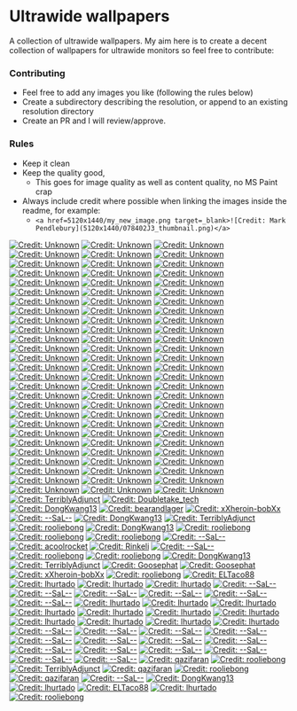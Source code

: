 # Ultrawide wallpapers

A collection of ultrawide wallpapers. My aim here is to create a decent collection of wallpapers for ultrawide monitors so feel free to contribute:

### Contributing
- Feel free to add any images you like (following the rules below)
- Create a subdirectory describing the resolution, or append to an existing resolution directory
- Create an PR and I will review/approve.


### Rules
- Keep it clean
- Keep the quality good,
  - This goes for image quality as well as content quality, no MS Paint crap
- Always include credit where possible when linking the images inside the readme, for example:
  - ```<a href=5120x1440/my_new_image.png target=_blank>![Credit: Mark Pendlebury](5120x1440/078402J3_thumbnail.png)</a>```


<a href=5120x1440/078402J3.png target=_blank>![Credit: Unknown](5120x1440/078402J3_thumbnail.png)</a>
<a href=5120x1440/0VUYbp1O.png target=_blank>![Credit: Unknown](5120x1440/0VUYbp1O_thumbnail.png)</a>
<a href=5120x1440/1eMkfcC.png target=_blank>![Credit: Unknown](5120x1440/1eMkfcC_thumbnail.png)</a>
<a href=5120x1440/1qTPzJPA.png target=_blank>![Credit: Unknown](5120x1440/1qTPzJPA_thumbnail.png)</a>
<a href=5120x1440/1S27HDlI.png target=_blank>![Credit: Unknown](5120x1440/1S27HDlI_thumbnail.png)</a>
<a href=5120x1440/227JzWlT.png target=_blank>![Credit: Unknown](5120x1440/227JzWlT_thumbnail.png)</a>
<a href=5120x1440/2YBMMEXw.png target=_blank>![Credit: Unknown](5120x1440/2YBMMEXw_thumbnail.png)</a>
<a href=5120x1440/45dEJKan.png target=_blank>![Credit: Unknown](5120x1440/45dEJKan_thumbnail.png)</a>
<a href=5120x1440/5ALvAQ3A.png target=_blank>![Credit: Unknown](5120x1440/5ALvAQ3A_thumbnail.png)</a>
<a href=5120x1440/6GMqcVqw.png target=_blank>![Credit: Unknown](5120x1440/6GMqcVqw_thumbnail.png)</a>
<a href=5120x1440/6v-Z886d.png target=_blank>![Credit: Unknown](5120x1440/6v-Z886d_thumbnail.png)</a>
<a href=5120x1440/8hnWsLYA.png target=_blank>![Credit: Unknown](5120x1440/8hnWsLYA_thumbnail.png)</a>
<a href=5120x1440/8of4Wc3t.png target=_blank>![Credit: Unknown](5120x1440/8of4Wc3t_thumbnail.png)</a>
<a href=5120x1440/AlL1aShi.png target=_blank>![Credit: Unknown](5120x1440/AlL1aShi_thumbnail.png)</a>
<a href=5120x1440/BHEwJ9HQ.png target=_blank>![Credit: Unknown](5120x1440/BHEwJ9HQ_thumbnail.png)</a>
<a href=5120x1440/Bix57su7.png target=_blank>![Credit: Unknown](5120x1440/Bix57su7_thumbnail.png)</a>
<a href=5120x1440/bvLl9hHA.png target=_blank>![Credit: Unknown](5120x1440/bvLl9hHA_thumbnail.png)</a>
<a href=5120x1440/CGElDb22.png target=_blank>![Credit: Unknown](5120x1440/CGElDb22_thumbnail.png)</a>
<a href=5120x1440/cNCbHoVQ.png target=_blank>![Credit: Unknown](5120x1440/cNCbHoVQ_thumbnail.png)</a>
<a href=5120x1440/dsW4Cigw.png target=_blank>![Credit: Unknown](5120x1440/dsW4Cigw_thumbnail.png)</a>
<a href=5120x1440/dUy334Rh.png target=_blank>![Credit: Unknown](5120x1440/dUy334Rh_thumbnail.png)</a>
<a href=5120x1440/DYZzjgPQ.png target=_blank>![Credit: Unknown](5120x1440/DYZzjgPQ_thumbnail.png)</a>
<a href=5120x1440/e6GEtFha.png target=_blank>![Credit: Unknown](5120x1440/e6GEtFha_thumbnail.png)</a>
<a href=5120x1440/faidYxFh.png target=_blank>![Credit: Unknown](5120x1440/faidYxFh_thumbnail.png)</a>
<a href=5120x1440/FUe9brbA.png target=_blank>![Credit: Unknown](5120x1440/FUe9brbA_thumbnail.png)</a>
<a href=5120x1440/gLykC936.png target=_blank>![Credit: Unknown](5120x1440/gLykC936_thumbnail.png)</a>
<a href=5120x1440/GO2yS05A.jpeg target=_blank>![Credit: Unknown](5120x1440/GO2yS05A_thumbnail.jpeg)</a>
<a href=5120x1440/i4txDwpQ.png target=_blank>![Credit: Unknown](5120x1440/i4txDwpQ_thumbnail.png)</a>
<a href=5120x1440/ifDnUsyw.png target=_blank>![Credit: Unknown](5120x1440/ifDnUsyw_thumbnail.png)</a>
<a href=5120x1440/ItLyfSXY.png target=_blank>![Credit: Unknown](5120x1440/ItLyfSXY_thumbnail.png)</a>
<a href=5120x1440/Iv1XBMaw.png target=_blank>![Credit: Unknown](5120x1440/Iv1XBMaw_thumbnail.png)</a>
<a href=5120x1440/iVW0zHWg.png target=_blank>![Credit: Unknown](5120x1440/iVW0zHWg_thumbnail.png)</a>
<a href=5120x1440/jNxtsNxg.png target=_blank>![Credit: Unknown](5120x1440/jNxtsNxg_thumbnail.png)</a>
<a href=5120x1440/JTY9V7Gi.png target=_blank>![Credit: Unknown](5120x1440/JTY9V7Gi_thumbnail.png)</a>
<a href=5120x1440/KlVPpHZ4.png target=_blank>![Credit: Unknown](5120x1440/KlVPpHZ4_thumbnail.png)</a>
<a href=5120x1440/lKwpHNHw.png target=_blank>![Credit: Unknown](5120x1440/lKwpHNHw_thumbnail.png)</a>
<a href=5120x1440/LsatIjEr.png target=_blank>![Credit: Unknown](5120x1440/LsatIjEr_thumbnail.png)</a>
<a href=5120x1440/LsRf8aF.png target=_blank>![Credit: Unknown](5120x1440/LsRf8aF_thumbnail.png)</a>
<a href=5120x1440/lUU4I4Rc.png target=_blank>![Credit: Unknown](5120x1440/lUU4I4Rc_thumbnail.png)</a>
<a href=5120x1440/MGuTG8FM.png target=_blank>![Credit: Unknown](5120x1440/MGuTG8FM_thumbnail.png)</a>
<a href=5120x1440/MpxAYSRw.png target=_blank>![Credit: Unknown](5120x1440/MpxAYSRw_thumbnail.png)</a>
<a href=5120x1440/Nb09XA0u.png target=_blank>![Credit: Unknown](5120x1440/Nb09XA0u_thumbnail.png)</a>
<a href=5120x1440/nKFL-VPi.png target=_blank>![Credit: Unknown](5120x1440/nKFL-VPi_thumbnail.png)</a>
<a href=5120x1440/NM1r-7Ql.png target=_blank>![Credit: Unknown](5120x1440/NM1r-7Ql_thumbnail.png)</a>
<a href=5120x1440/nopAVd9k.png target=_blank>![Credit: Unknown](5120x1440/nopAVd9k_thumbnail.png)</a>
<a href=5120x1440/NZsPazHQ.png target=_blank>![Credit: Unknown](5120x1440/NZsPazHQ_thumbnail.png)</a>
<a href=5120x1440/oqoFMtiA.png target=_blank>![Credit: Unknown](5120x1440/oqoFMtiA_thumbnail.png)</a>
<a href=5120x1440/Orgva4cQ.png target=_blank>![Credit: Unknown](5120x1440/Orgva4cQ_thumbnail.png)</a>
<a href=5120x1440/Pn39gfnw.png target=_blank>![Credit: Unknown](5120x1440/Pn39gfnw_thumbnail.png)</a>
<a href=5120x1440/rbaOz2Xi.png target=_blank>![Credit: Unknown](5120x1440/rbaOz2Xi_thumbnail.png)</a>
<a href=5120x1440/RJ0EKJWg.png target=_blank>![Credit: Unknown](5120x1440/RJ0EKJWg_thumbnail.png)</a>
<a href=5120x1440/s092Ziuw.png target=_blank>![Credit: Unknown](5120x1440/s092Ziuw_thumbnail.png)</a>
<a href=5120x1440/s3EcIJp9.png target=_blank>![Credit: Unknown](5120x1440/s3EcIJp9_thumbnail.png)</a>
<a href=5120x1440/SwEMb5MQ.png target=_blank>![Credit: Unknown](5120x1440/SwEMb5MQ_thumbnail.png)</a>
<a href=5120x1440/tg9G4xWL.png target=_blank>![Credit: Unknown](5120x1440/tg9G4xWL_thumbnail.png)</a>
<a href=5120x1440/ujdcGpYw.png target=_blank>![Credit: Unknown](5120x1440/ujdcGpYw_thumbnail.png)</a>
<a href=5120x1440/Ur4Kznc3.png target=_blank>![Credit: Unknown](5120x1440/Ur4Kznc3_thumbnail.png)</a>
<a href=5120x1440/UWAI9ocv.png target=_blank>![Credit: Unknown](5120x1440/UWAI9ocv_thumbnail.png)</a>
<a href=5120x1440/VBYW2z0w.png target=_blank>![Credit: Unknown](5120x1440/VBYW2z0w_thumbnail.png)</a>
<a href=5120x1440/Vl6WFFTg.png target=_blank>![Credit: Unknown](5120x1440/Vl6WFFTg_thumbnail.png)</a>
<a href=5120x1440/vtu0Q7Sg.png target=_blank>![Credit: Unknown](5120x1440/vtu0Q7Sg_thumbnail.png)</a>
<a href=5120x1440/wdEW0zwK.png target=_blank>![Credit: Unknown](5120x1440/wdEW0zwK_thumbnail.png)</a>
<a href=5120x1440/WKDVhCME.png target=_blank>![Credit: Unknown](5120x1440/WKDVhCME_thumbnail.png)</a>
<a href=5120x1440/WKnx-Yn1.png target=_blank>![Credit: Unknown](5120x1440/WKnx-Yn1_thumbnail.png)</a>
<a href=5120x1440/WQJruTtU.png target=_blank>![Credit: Unknown](5120x1440/WQJruTtU_thumbnail.png)</a>
<a href=5120x1440/WX8CISSw.png target=_blank>![Credit: Unknown](5120x1440/WX8CISSw_thumbnail.png)</a>
<a href=5120x1440/x1MppboA.png target=_blank>![Credit: Unknown](5120x1440/x1MppboA_thumbnail.png)</a>
<a href=5120x1440/xavbDnaQ.png target=_blank>![Credit: Unknown](5120x1440/xavbDnaQ_thumbnail.png)</a>
<a href=5120x1440/xcxFe6Wg.png target=_blank>![Credit: Unknown](5120x1440/xcxFe6Wg_thumbnail.png)</a>
<a href=5120x1440/XMX1zHDw.png target=_blank>![Credit: Unknown](5120x1440/XMX1zHDw_thumbnail.png)</a>
<a href=5120x1440/xuFi3xpA.png target=_blank>![Credit: Unknown](5120x1440/xuFi3xpA_thumbnail.png)</a>
<a href=5120x1440/XVEFkamy.png target=_blank>![Credit: Unknown](5120x1440/XVEFkamy_thumbnail.png)</a>
<a href=5120x1440/y_F3Ux3w.png target=_blank>![Credit: Unknown](5120x1440/y_F3Ux3w_thumbnail.png)</a>
<a href=5120x1440/YNg_Rvw6.png target=_blank>![Credit: Unknown](5120x1440/YNg_Rvw6_thumbnail.png)</a>
<a href=5120x1440/Z5hj_CoA.png target=_blank>![Credit: Unknown](5120x1440/Z5hj_CoA_thumbnail.png)</a>
<a href=5120x1440/Za6QjGJw.png target=_blank>![Credit: Unknown](5120x1440/Za6QjGJw_thumbnail.png)</a>
<a href=5120x1440/zKRckPIA.png target=_blank>![Credit: Unknown](5120x1440/zKRckPIA_thumbnail.png)</a>
<a href=5120x1440/ZOi9wj3Z.png target=_blank>![Credit: Unknown](5120x1440/ZOi9wj3Z_thumbnail.png)</a>
<a href=5120x1440/zSGRPVMk.png target=_blank>![Credit: Unknown](5120x1440/zSGRPVMk_thumbnail.png)</a>
<a href=5120x1440/ZTZm28Uw.png target=_blank>![Credit: Unknown](5120x1440/ZTZm28Uw_thumbnail.png)</a>
<a href=5120x1440/XyrcdZobNE.jpg target=_blank>![Credit: Unknown](5120x1440/XyrcdZobNE_thumbnail.jpg)</a>
<a href=3440x1440/Batman[3440x1440].png target=_blank>![Credit: TerriblyAdjunct](3440x1440/Batman[3440x1440]_thumbnail.png)</a>
<a href=3440x1440/Notminejustreposting-Masterpiece[3440x1440].png target=_blank>![Credit: Doubletake_tech](3440x1440/Notminejustreposting-Masterpiece[3440x1440]_thumbnail.png)</a>
<a href=3440x1440/InfluencerandGreatWhiteSelfie[3440x1440].png target=_blank>![Credit: DongKwang13](3440x1440/InfluencerandGreatWhiteSelfie[3440x1440]_thumbnail.png)</a>
<a href=5120x1440/PlanetStrikes[5120x1440].jpeg target=_blank>![Credit: bearandlager](5120x1440/PlanetStrikes[5120x1440]_thumbnail.jpeg)</a>
<a href=3440x1440/ColorWave[3440x1440].png target=_blank>![Credit: xXheroin-bobXx](3440x1440/ColorWave[3440x1440]_thumbnail.png)</a>
<a href=5160x2160/SunflowerGirl[5160x2160].png target=_blank>![Credit: --SaL--](5160x2160/SunflowerGirl[5160x2160]_thumbnail.png)</a>
<a href=5160x2160/ConceptArtbyIgnacioBazanLazcano[5160x2160].png target=_blank>![Credit: DongKwang13](5160x2160/ConceptArtbyIgnacioBazanLazcano[5160x2160]_thumbnail.png)</a>
<a href=3440x1440/LocalHost[3440x1440].png target=_blank>![Credit: TerriblyAdjunct](3440x1440/LocalHost[3440x1440]_thumbnail.png)</a>
<a href=8192x3430/MountainRange[8192x3430].jpeg target=_blank>![Credit: rooliebong](8192x3430/MountainRange[8192x3430]_thumbnail.jpeg)</a>
<a href=3440x1440/Surfer[3440x1440].png target=_blank>![Credit: DongKwang13](3440x1440/Surfer[3440x1440]_thumbnail.png)</a>
<a href=5160x2160/Nepal[5160x2160].png target=_blank>![Credit: rooliebong](5160x2160/Nepal[5160x2160]_thumbnail.png)</a>
<a href=5160x2160/Streetlamp[5160x2160].png target=_blank>![Credit: rooliebong](5160x2160/Streetlamp[5160x2160]_thumbnail.png)</a>
<a href=1560x2160/EscapingCriticism1874[51560x2160].jpeg target=_blank>![Credit: rooliebong](1560x2160/EscapingCriticism1874[51560x2160]_thumbnail.jpeg)</a>
<a href=3440x1440/Premonition[3440x1440].png target=_blank>![Credit: --SaL--](3440x1440/Premonition[3440x1440]_thumbnail.png)</a>
<a href=5120x2160/ChicagoDowntownFromPromontoryPoint[5120x2160].png target=_blank>![Credit: acoolrocket](5120x2160/ChicagoDowntownFromPromontoryPoint[5120x2160]_thumbnail.png)</a>
<a href=3440x1440/JoelandEllie[3440x1440].jpeg target=_blank>![Credit: Rinkeli](3440x1440/JoelandEllie[3440x1440]_thumbnail.jpeg)</a>
<a href=3440x1440/JeffWayne:WarOfTheWorlds[3440x1440].png target=_blank>![Credit: --SaL--](3440x1440/JeffWayne:WarOfTheWorlds[3440x1440]_thumbnail.png)</a>
<a href=3440x1440/CafeLights[3440x1440].png target=_blank>![Credit: rooliebong](3440x1440/CafeLights[3440x1440]_thumbnail.png)</a>
<a href=3440x1440/Planet[3440x1440].png target=_blank>![Credit: rooliebong](3440x1440/Planet[3440x1440]_thumbnail.png)</a>
<a href=3440x1440/Spaceman[3440x1440].png target=_blank>![Credit: DongKwang13](3440x1440/Spaceman[3440x1440]_thumbnail.png)</a>
<a href=3440x1440/DJ[3440x1440].jpeg target=_blank>![Credit: TerriblyAdjunct](3440x1440/DJ[3440x1440]_thumbnail.jpeg)</a>
<a href=7680x2160/Sci-FiArtbyRuiHuang[7680x2160].jpeg target=_blank>![Credit: Goosephat](7680x2160/Sci-FiArtbyRuiHuang[7680x2160]_thumbnail.jpeg)</a>
<a href=3440x1440/Sci-FiArtbyRuiHuang[3440x1440].png target=_blank>![Credit: Goosephat](3440x1440/Sci-FiArtbyRuiHuang[3440x1440]_thumbnail.png)</a>
<a href=3440x1440/FlowerPower[3440x1440].png target=_blank>![Credit: xXheroin-bobXx](3440x1440/FlowerPower[3440x1440]_thumbnail.png)</a>
<a href=3440x1440/SomewhereinSaudiArabia[3440x1440].jpeg target=_blank>![Credit: rooliebong](3440x1440/SomewhereinSaudiArabia[3440x1440]_thumbnail.jpeg)</a>
<a href=3440x1440/ForrestandLake[3440x1440].png target=_blank>![Credit: ELTaco88](3440x1440/ForrestandLake[3440x1440]_thumbnail.png)</a>
<a href=3440x1440/3k7skkd335rc1.png target=_blank>![Credit: lhurtado](3440x1440/3k7skkd335rc1_thumbnail.png)</a>
<a href=3440x1440/pp8gfpd335rc1.png target=_blank>![Credit: lhurtado](3440x1440/pp8gfpd335rc1_thumbnail.png)</a>
<a href=3440x1440/2tu3god335rc1.png target=_blank>![Credit: lhurtado](3440x1440/2tu3god335rc1_thumbnail.png)</a>
<a href=3440x1440/batjq06qm0rc1.jpg target=_blank>![Credit: --SaL--](3440x1440/batjq06qm0rc1_thumbnail.jpg)</a>
<a href=3440x1440/06olealqm0rc1.jpg target=_blank>![Credit: --SaL--](3440x1440/06olealqm0rc1_thumbnail.jpg)</a>
<a href=3440x1440/i6pedzvqm0rc1.jpg target=_blank>![Credit: --SaL--](3440x1440/i6pedzvqm0rc1_thumbnail.jpg)</a>
<a href=3440x1440/nmk1nu5rm0rc1.jpg target=_blank>![Credit: --SaL--](3440x1440/nmk1nu5rm0rc1_thumbnail.jpg)</a>
<a href=3440x1440/f877imdrm0rc1.jpg target=_blank>![Credit: --SaL--](3440x1440/f877imdrm0rc1_thumbnail.jpg)</a>
<a href=3440x1440/jefc5yorm0rc1.jpg target=_blank>![Credit: --SaL--](3440x1440/jefc5yorm0rc1_thumbnail.jpg)</a>
<a href=3440x1440/0wrnd9rr4crc1.png target=_blank>![Credit: lhurtado](3440x1440/0wrnd9rr4crc1_thumbnail.png)</a>
<a href=3440x1440/bzf8larr4crc1.png target=_blank>![Credit: lhurtado](3440x1440/bzf8larr4crc1_thumbnail.png)</a>
<a href=3440x1440/qyte7arr4crc1.png target=_blank>![Credit: lhurtado](3440x1440/qyte7arr4crc1_thumbnail.png)</a>
<a href=3440x1440/crc7qbrr4crc1.png target=_blank>![Credit: lhurtado](3440x1440/crc7qbrr4crc1_thumbnail.png)</a>
<a href=3440x1440/pixtzbrr4crc1.png target=_blank>![Credit: lhurtado](3440x1440/pixtzbrr4crc1_thumbnail.png)</a>
<a href=3440x1440/p6z2kdrr4crc1.png target=_blank>![Credit: lhurtado](3440x1440/p6z2kdrr4crc1_thumbnail.png)</a>
<a href=3440x1440/fs9uhfrr4crc1.png target=_blank>![Credit: lhurtado](3440x1440/fs9uhfrr4crc1_thumbnail.png)</a>
<a href=3440x1440/dqd4rfrr4crc1.png target=_blank>![Credit: lhurtado](3440x1440/dqd4rfrr4crc1_thumbnail.png)</a>
<a href=3440x1440/f2fgxfrr4crc1.png target=_blank>![Credit: lhurtado](3440x1440/f2fgxfrr4crc1_thumbnail.png)</a>
<a href=3440x1440/u7udpirr4crc1.png target=_blank>![Credit: lhurtado](3440x1440/u7udpirr4crc1_thumbnail.png)</a>
<a href=3440x1440/25dhohrr4crc1.png target=_blank>![Credit: lhurtado](3440x1440/25dhohrr4crc1_thumbnail.png)</a>
<a href=3440x1440/0hdv25xrm0rc1.jpg target=_blank>![Credit: --SaL--](3440x1440/0hdv25xrm0rc1_thumbnail.jpg)</a>
<a href=3440x1440/l3gg195sm0rc1.jpg target=_blank>![Credit: --SaL--](3440x1440/l3gg195sm0rc1_thumbnail.jpg)</a>
<a href=3440x1440/2dkcflbsm0rc1.jpg target=_blank>![Credit: --SaL--](3440x1440/2dkcflbsm0rc1_thumbnail.jpg)</a>
<a href=3440x1440/dwbit0jsm0rc1.jpg target=_blank>![Credit: --SaL--](3440x1440/dwbit0jsm0rc1_thumbnail.jpg)</a>
<a href=3440x1440/kufzxposm0rc1.jpg target=_blank>![Credit: --SaL--](3440x1440/kufzxposm0rc1_thumbnail.jpg)</a>
<a href=3440x1440/kleqa0xsm0rc1.jpg target=_blank>![Credit: --SaL--](3440x1440/kleqa0xsm0rc1_thumbnail.jpg)</a>
<a href=3440x1440/o43vb74tm0rc1.jpg target=_blank>![Credit: --SaL--](3440x1440/o43vb74tm0rc1_thumbnail.jpg)</a>
<a href=3440x1440/uu46hlctm0rc1.jpg target=_blank>![Credit: --SaL--](3440x1440/uu46hlctm0rc1_thumbnail.jpg)</a>
<a href=3440x1440/7x2b13jtm0rc1.jpg target=_blank>![Credit: --SaL--](3440x1440/7x2b13jtm0rc1_thumbnail.jpg)</a>
<a href=3440x1440/h896idptm0rc1.jpg target=_blank>![Credit: --SaL--](3440x1440/h896idptm0rc1_thumbnail.jpg)</a>
<a href=3440x1440/yqdta9xtm0rc1.jpg target=_blank>![Credit: --SaL--](3440x1440/yqdta9xtm0rc1_thumbnail.jpg)</a>
<a href=3440x1440/btjugo4um0rc1.jpg target=_blank>![Credit: --SaL--](3440x1440/btjugo4um0rc1_thumbnail.jpg)</a>
<a href=3440x1440/y161lpbum0rc1.jpg target=_blank>![Credit: --SaL--](3440x1440/y161lpbum0rc1_thumbnail.jpg)</a>
<a href=3440x1440/6mzuloium0rc1.jpg target=_blank>![Credit: --SaL--](3440x1440/6mzuloium0rc1_thumbnail.jpg)</a>
<a href=3440x1440/TheExorcist[3440x1440].png target=_blank>![Credit: qazifaran](3440x1440/TheExorcist[3440x1440]_thumbnail.png)</a>
<a href=5160x2160/Waves[5160x2160].png target=_blank>![Credit: rooliebong](5160x2160/Waves[5160x2160]_thumbnail.png)</a>
<a href=3440x1440/Background_3440x1440.png target=_blank>![Credit: TerriblyAdjunct](3440x1440/Background_3440x1440_thumbnail.png)</a>
<a href=3440x1440/The_Exorcist_3440x1440.png target=_blank>![Credit: qazifaran](3440x1440/The_Exorcist_3440x1440_thumbnail.png)</a>
<a href=5160x2160/Waves_5160x2160.png target=_blank>![Credit: rooliebong](5160x2160/Waves_5160x2160_thumbnail.png)</a>
<a href=3440x1440/Thundercats_3440x1440.png target=_blank>![Credit: qazifaran](3440x1440/Thundercats_3440x1440_thumbnail.png)</a>
<a href=6880x2880/Non_Linear_6880x2880.png target=_blank>![Credit: --SaL--](6880x2880/Non_Linear_6880x2880_thumbnail.png)</a>
<a href=3440x1440/Organic_Background_3440x1440.png target=_blank>![Credit: DongKwang13](3440x1440/Organic_Background_3440x1440_thumbnail.png)</a>
<a href=3440x1440/Dark_Abstract_3440x1440.png target=_blank>![Credit: lhurtado](3440x1440/Dark_Abstract_3440x1440_thumbnail.png)</a>
<a href=3440x1440/Forrest_and_Lake_3440x1440.png target=_blank>![Credit: ELTaco88](3440x1440/Forrest_and_Lake_3440x1440_thumbnail.png)</a>
<a href=3440x1440/Abstract_3440x1440.png target=_blank>![Credit: lhurtado](3440x1440/Abstract_3440x1440_thumbnail.png)</a>
<a href=3440x1440/Somewhere_in_Saudi_Arabia_3440x1440.jpeg target=_blank>![Credit: rooliebong](3440x1440/Somewhere_in_Saudi_Arabia_3440x1440_thumbnail.jpeg)</a>